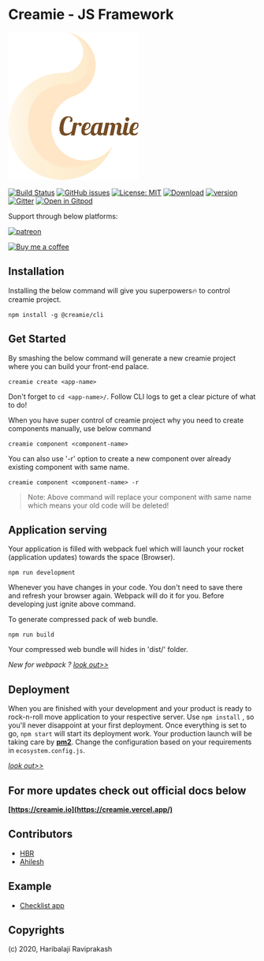 # Creamie - JS Framework

![creamie](https://raw.githubusercontent.com/Haribalajiravi/creamie-cli/master/creamie-title.png)

[![Build Status](https://travis-ci.org/Haribalajiravi/creamie-cli.svg?branch=master)](https://travis-ci.org/Haribalajiravi/creamie-cli) [![GitHub issues](https://img.shields.io/github/issues/Haribalajiravi/creamie-cli)](https://github.com/Haribalajiravi/creamie-cli/issues) [![License: MIT](https://img.shields.io/badge/License-MIT-yellow.svg)](https://opensource.org/licenses/MIT) [![Download](https://img.shields.io/npm/dt/@creamie/cli.svg)](https://npmcharts.com/compare/@creamie/cli?minimal=true) [![version](https://img.shields.io/npm/v/@creamie/cli.svg)](https://www.npmjs.com/package/@creamie/cli) [![Gitter](https://badges.gitter.im/creamie-cli/community.svg)](https://gitter.im/creamie-cli/community?utm_source=badge&utm_medium=badge&utm_campaign=pr-badge) [![Open in Gitpod](https://gitpod.io/button/open-in-gitpod.svg)](https://gitpod.io/#https://github.com/Haribalajiravi/creamie-cli)

Support through below platforms:

[![patreon](https://img.shields.io/badge/%20-Become%20a%20patreon%3F-%23555555?logo=patreon&style=for-the-badge)](https://www.patreon.com/haribalajiravi)

[![Buy me a coffee](https://cdn.buymeacoffee.com/buttons/default-orange.png)](https://www.buymeacoffee.com/7xcFqmn)

## Installation

Installing the below command will give you superpowers🔥 to control creamie project.

    npm install -g @creamie/cli

## Get Started

By smashing the below command will generate a new creamie project where you can build your front-end palace.

    creamie create <app-name>

Don't forget to `cd <app-name>/`.
Follow CLI logs to get a clear picture of what to do!

When you have super control of creamie project why you need to create components manually, use below command

    creamie component <component-name>
You can also use '-r' option to create a new component over already existing component with same name.

    creamie component <component-name> -r

> Note: Above command will replace your component with same name which means your old code will be deleted!

## Application serving

Your application is filled with webpack fuel which will launch your rocket (application updates) towards the space (Browser).

    npm run development
Whenever you have changes in your code. You don't need to save there and refresh your browser again. Webpack will do it for you. Before developing just ignite above command.

To generate compressed pack of web bundle.

    npm run build

Your compressed web bundle will hides in 'dist/' folder.

*New for webpack ? [look out>>](https://webpack.js.org/concepts/configuration/)*

## Deployment

When you are finished with your development and your product is ready to rock-n-roll move application to your respective server.
Use `npm install` , so you'll never disappoint at your first deployment.
Once everything is set to go, `npm start` will start its deployment work.
Your production launch will be taking care by **[pm2](https://pm2.keymetrics.io/docs/usage/quick-start/)**.
Change the configuration based on your requirements in `ecosystem.config.js`.

*[look out>>](https://pm2.keymetrics.io/docs/usage/application-declaration/#javascript-format)*

## For more updates check out official docs below

**[https://creamie.io](https://creamie.vercel.app/)**

## Contributors

- [HBR](https://twitter.com/haribalaji_o_0)
- [Ahilesh](https://twitter.com/KumarAhilesh)

## Example

- [Checklist app](https://github.com/Haribalajiravi/creamie-checklist-example)

## Copyrights

(c) 2020, Haribalaji Raviprakash
